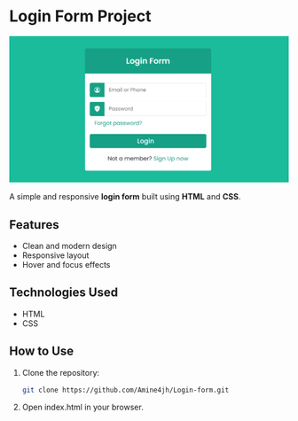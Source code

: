 # Login Form Project

![alt text](image.png)

A simple and responsive **login form** built using **HTML** and **CSS**.

## Features

- Clean and modern design  
- Responsive layout  
- Hover and focus effects  

## Technologies Used

- HTML
- CSS

## How to Use

1. Clone the repository:  
   ```sh
   git clone https://github.com/Amine4jh/Login-form.git
    ```

2. Open index.html in your browser.

